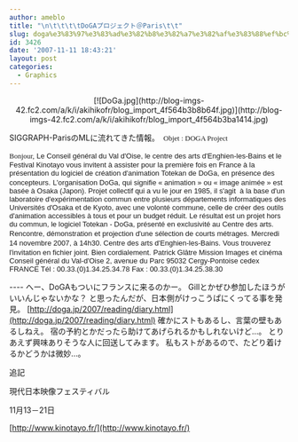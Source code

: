 ```yaml
---
author: ameblo
title: "\n\t\t\t\tDoGAプロジェクト＠Paris\t\t"
slug: doga%e3%83%97%e3%83%ad%e3%82%b8%e3%82%a7%e3%82%af%e3%83%88%ef%bc%a0paris
id: 3426
date: '2007-11-11 18:43:21'
layout: post
categories:
  - Graphics
---
```


<div align="center">[![DoGa.jpg](http://blog-imgs-42.fc2.com/a/k/i/akihikofr/blog_import_4f564b3b8b64f.jpg)](http://blog-imgs-42.fc2.com/a/k/i/akihikofr/blog_import_4f564b3ba1414.jpg)</div>

SIGGRAPH-ParisのMLに流れてきた情報。 <font face="Verdana" size="2"> Objet : DOGA Project</font>

<font face="Verdana" size="2">Bonjour,</font> <font face="Default Sans Serif,Verdana,Arial,Helvetica,sans-serif" size="2">Le Conseil général du Val d'Oise, le centre des arts d'Enghien-les-Bains et le Festival Kinotayo vous invitent à assister pour la première fois en France à la présentation du logiciel de création d'animation Totekan de DoGa, en présence des concepteurs.</font> <font face="Default Sans Serif,Verdana,Arial,Helvetica,sans-serif" size="2">L'organisation DoGa, qui signifie « animation » ou « image animée » est basée à Osaka (Japon). Projet collectif qui a vu le jour en 1985, il s'agit  à la base d'un laboratoire d'expérimentation commun entre plusieurs départements informatiques des Universités d'Osaka et de Kyoto, avec une volonté commune, celle de créer des outils d'animation accessibles à tous et pour un budget réduit. Le résultat est un projet hors du commun, le logiciel Totekan - DoGa, présenté en exclusivité au Centre des arts.</font> <font face="Default Sans Serif,Verdana,Arial,Helvetica,sans-serif" size="2">Rencontre, démonstration et projection d'une sélection de courts métrages.</font> <font face="Default Sans Serif,Verdana,Arial,Helvetica,sans-serif" size="2">Mercredi 14 novembre 2007, à 14h30\. Centre des arts d'Enghien-les-Bains.</font> <font face="Default Sans Serif,Verdana,Arial,Helvetica,sans-serif" size="2">Vous trouverez l'invitation en fichier joint.</font> <font face="Default Sans Serif,Verdana,Arial,Helvetica,sans-serif" size="2">Bien cordialement.</font> <font face="Default Sans Serif,Verdana,Arial,Helvetica,sans-serif" size="2">Patrick Glâtre Mission Images et cinéma Conseil général du Val-d'Oise 2, avenue du Parc 95032 Cergy-Pontoise cedex FRANCE Tél : 00.33.(0)1.34.25.34.78 Fax : 00.33.(0)1.34.25.38.30</font>

---- へー、DoGAもついにフランスに来るのかー。 Gillとかぜひ参加したほうがいいんじゃないかな？ と思ったんだが、日本側がけっこうぱにくってる事を発見。 [http://doga.jp/2007/reading/diary.html](http://doga.jp/2007/reading/diary.html) 確かにストもあるし、言葉の壁もあるしねえ。 宿の予約とかだったら助けてあげられるかもしれないけど…。 とりあえず興味ありそうな人に回送してみます。 私もストがあるので、たどり着けるかどうかは微妙…。

追記

現代日本映像フェスティバル

11月13－21日

[http://www.kinotayo.fr/](http://www.kinotayo.fr/)